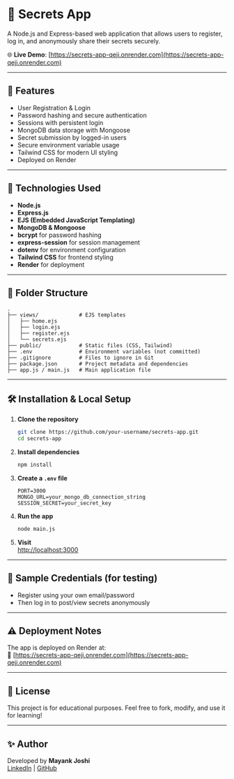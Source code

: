 # 🔐 Secrets App

A Node.js and Express-based web application that allows users to register, log in, and anonymously share their secrets securely.

🌐 **Live Demo**: [https://secrets-app-qeji.onrender.com](https://secrets-app-qeji.onrender.com)

---

## 📌 Features

- User Registration & Login
- Password hashing and secure authentication
- Sessions with persistent login
- MongoDB data storage with Mongoose
- Secret submission by logged-in users
- Secure environment variable usage
- Tailwind CSS for modern UI styling
- Deployed on Render

---

## 🚀 Technologies Used

- **Node.js**
- **Express.js**
- **EJS (Embedded JavaScript Templating)**
- **MongoDB & Mongoose**
- **bcrypt** for password hashing
- **express-session** for session management
- **dotenv** for environment configuration
- **Tailwind CSS** for frontend styling
- **Render** for deployment

---

## 📁 Folder Structure

```
.
├── views/             # EJS templates
│   ├── home.ejs
│   ├── login.ejs
│   ├── register.ejs
│   └── secrets.ejs
├── public/            # Static files (CSS, Tailwind)
├── .env               # Environment variables (not committed)
├── .gitignore         # Files to ignore in Git
├── package.json       # Project metadata and dependencies
├── app.js / main.js   # Main application file
```

---

## 🛠️ Installation & Local Setup

1. **Clone the repository**  
   ```bash
   git clone https://github.com/your-username/secrets-app.git
   cd secrets-app
   ```

2. **Install dependencies**  
   ```bash
   npm install
   ```

3. **Create a `.env` file**  
   ```env
   PORT=3000
   MONGO_URL=your_mongo_db_connection_string
   SESSION_SECRET=your_secret_key
   ```

4. **Run the app**  
   ```bash
   node main.js
   ```

5. **Visit**  
   [http://localhost:3000](http://localhost:3000)

---

## 🧪 Sample Credentials (for testing)

- Register using your own email/password
- Then log in to post/view secrets anonymously

---

## ⚠️ Deployment Notes

The app is deployed on Render at:  
🔗 [https://secrets-app-qeji.onrender.com](https://secrets-app-qeji.onrender.com)

---

## 📄 License

This project is for educational purposes. Feel free to fork, modify, and use it for learning!

---

## ✨ Author

Developed by **Mayank Joshi**  
[LinkedIn](https://www.linkedin.com/in/mayank-joshi-a77935220) | [GitHub](https://github.com/MayankJoshi540)
